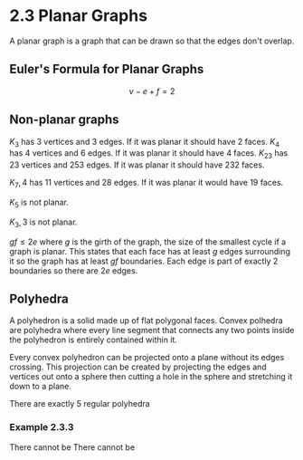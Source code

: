 # 2.3 Planar Graphs

A planar graph is a graph that can be drawn so that the edges don't overlap.

## Euler's Formula for Planar Graphs

$$
v - e + f = 2
$$

## Non-planar graphs

$K_3$ has 3 vertices and 3 edges. If it was planar it should have 2 faces.
$K_4$ has 4 vertices and 6 edges. If it was planar it should have 4 faces.
$K_23$ has 23 vertices and 253 edges. If it was planar it should have 232 faces.

$K_7,4$ has 11 vertices and 28 edges. If it was planar it would have 19 faces.

$K_5$ is not planar.

$K_3,3$ is not planar.

$gf \le 2e$ where $g$ is the girth of the graph, the size of the smallest cycle
if a graph is planar. This states that each face has at least $g$ edges
surrounding it so the graph has at least $gf$ boundaries. Each edge is part of
exactly 2 boundaries so there are $2e$ edges.

## Polyhedra

A polyhedron is a solid made up of flat polygonal faces. Convex polhedra are
polyhedra where every line segment that connects any two points inside the
polyhedron is entirely contained within it.

Every convex polyhedron can be projected onto a plane without its edges
crossing. This projection can be created by projecting the edges and vertices
out onto a sphere then cutting a hole in the sphere and stretching it down to a
plane.

There are exactly 5 regular polyhedra

### Example 2.3.3

There cannot be
There cannot be
